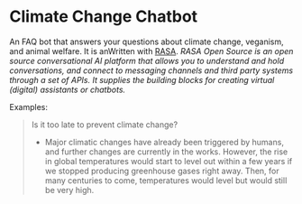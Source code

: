 # Climate Change Chatbot

An FAQ bot that answers your questions about climate change, veganism, and animal welfare. It is anWritten with [RASA](https://rasa.com/docs/rasa/). *RASA Open Source is an open source conversational AI platform that allows you to understand and hold conversations, and connect to messaging channels and third party systems through a set of APIs. It supplies the building blocks for creating virtual (digital) assistants or chatbots.*

Examples: 
> Is it too late to prevent climate change?
> - Major climatic changes have already been triggered by humans, and further changes are currently in the works. However, the rise in global temperatures would start to level out within a few years if we stopped producing greenhouse gases right away. Then, for many centuries to come, temperatures would level but would still be very high.
 
